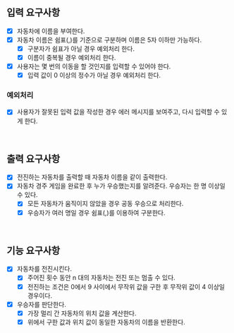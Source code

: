 ## 입력 요구사항

- [x] 자동차에 이름을 부여한다.
- [x] 자동차 이름은 쉼표(,)를 기준으로 구분하며 이름은 5자 이하만 가능하다.
  - [x] 구분자가 쉼표가 아닐 경우 예외처리 한다.
  - [x] 이름이 중복될 경우 예외처리 한다.
- [x] 사용자는 몇 번의 이동을 할 것인지를 입력할 수 있어야 한다.
  - [x] 입력 값이 0 이상의 정수가 아닐 경우 예외처리 한다.

### 예외처리

- [x] 사용자가 잘못된 입력 값을 작성한 경우 에러 메시지를 보여주고, 다시 입력할 수 있게 한다.

<br>

## 출력 요구사항

- [x] 전진하는 자동차를 출력할 때 자동차 이름을 같이 출력한다.
- [x] 자동차 경주 게임을 완료한 후 누가 우승했는지를 알려준다. 우승자는 한 명 이상일 수 있다.
  - [x] 모든 자동차가 움직이지 않았을 경우 공동 우승으로 처리한다.
  - [x] 우승자가 여러 명일 경우 쉼표(,)를 이용하여 구분한다.

<br>

## 기능 요구사항

- [x] 자동차를 전진시킨다.
  - [x] 주어진 횟수 동안 n 대의 자동차는 전진 또는 멈출 수 있다.
  - [x] 전진하는 조건은 0에서 9 사이에서 무작위 값을 구한 후 무작위 값이 4 이상일 경우이다.
- [x] 우승자를 판단한다.
  - [x] 가장 멀리 간 자동차의 위치 값을 계산한다.
  - [x] 위에서 구한 값과 위치 값이 동일한 자동차의 이름을 반환한다.
